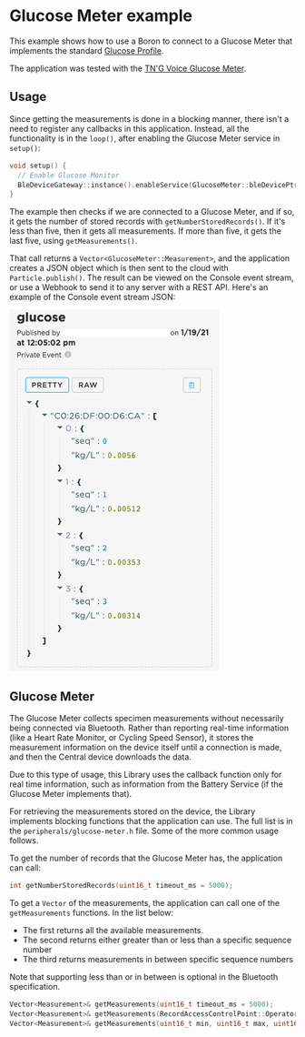 # Glucose Meter example

This example shows how to use a Boron to connect to a Glucose Meter that implements the standard 
[Glucose Profile](https://www.bluetooth.org/docman/handlers/downloaddoc.ashx?doc_id=248025).

The application was tested with the [TN'G Voice Glucose Meter](https://foracare.com/diabetes-care/fora-tng-voice-fora-blood-glucose-meters-for-diabetes-care/).

## Usage

Since getting the measurements is done in a blocking manner, there isn't a need to register any
callbacks in this application. Instead, all the functionality is in the `loop()`, after enabling
the Glucose Meter service in `setup()`:

```c++
void setup() {
  // Enable Glucose Monitor
  BleDeviceGateway::instance().enableService(GlucoseMeter::bleDevicePtr, BLE_SIG_UUID_GLUCOSE_SVC);
}
```

The example then checks if we are connected to a Glucose Meter, and if so, it gets the number of stored
records with `getNumberStoredRecords()`. If it's less than five, then it gets all measurements. If more
than five, it gets the last five, using `getMeasurements()`.

That call returns a `Vector<GlucoseMeter::Measurement>`, and the application creates a JSON object
which is then sent to the cloud with `Particle.publish()`. The result can be viewed on the Console
event stream, or use a Webhook to send it to any server with a REST API. Here's an example of the 
Console event stream JSON:

![Console JSON view](cloud-event.png)

## Glucose Meter

The Glucose Meter collects specimen measurements without necessarily being connected via Bluetooth.
Rather than reporting real-time information (like a Heart Rate Monitor, or Cycling Speed Sensor), it
stores the measurement information on the device itself until a connection is made, and then the Central
device downloads the data. 

Due to this type of usage, this Library uses the callback function only for real time information, 
such as information from the Battery Service (if the Glucose Meter implements that).

For retrieving the measurements stored on the device, the Library implements blocking functions
that the application can use. The full list is in the `peripherals/glucose-meter.h` file. Some of
the more common usage follows.

To get the number of records that the Glucose Meter has, the application can call:

```c++
int getNumberStoredRecords(uint16_t timeout_ms = 5000);
```

To get a `Vector` of the measurements, the application can call one of the `getMeasurements` functions.
In the list below: 
* The first returns all the available measurements.
* The second returns either greater than or less than a specific sequence number
* The third returns measurements in between specific sequence numbers

Note that supporting less than or in between is optional in the Bluetooth specification.

```c++
Vector<Measurement>& getMeasurements(uint16_t timeout_ms = 5000);
Vector<Measurement>& getMeasurements(RecordAccessControlPoint::Operator oper, uint16_t min, uint16_t timeout_ms = 5000);
Vector<Measurement>& getMeasurements(uint16_t min, uint16_t max, uint16_t timeout_ms = 5000);
```